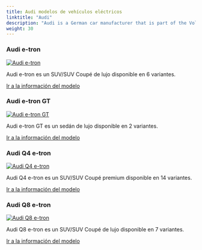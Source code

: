 ```yaml
---
title: Audi modelos de vehículos eléctricos
linktitle: "Audi"
description: "Audi is a German car manufacturer that is part of the Volkswagen Group. It is known for its premium and sporty vehicles, as well as its slogan 'Vorsprung durch Technik', which means 'Progress through Technology'. Audi has a history of innovation and excellence, dating back to its founding in 1909 by August Horch."
weight: 30
---
```

<!-- markdownlint-disable MD033 -->
<!-- markdownlint-disable MD010 -->


<div class="container p-3 mb-4 bg-body-tertiary rounded border">
<h3> Audi e-tron</h3>
	<div class="row">
		<div class="col col-12 col-md-6">
			<a href="e-tron"><img src="https://media.evkx.net/multimedia/models/audi/e-tron/e-tron_s/main_1_st.jpg" class="img-fluid" alt="Audi e-tron" ></a>
		</div>
		<div class="col col-12 col-md-6">
<p>
Audi e-tron es un SUV/SUV Coupé de lujo disponible en 6 variantes.
</p>
	<a href="e-tron/" class="btn btn-outline-primary" role="button">Ir a la información del modelo</a>
		</div>
	</div>
</div>
<div class="container p-3 mb-4 bg-body-tertiary rounded border">
<h3> Audi e-tron GT</h3>
	<div class="row">
		<div class="col col-12 col-md-6">
			<a href="e-tron_gt"><img src="https://media.evkx.net/multimedia/models/audi/e-tron_gt/e-tron_gt/main_1_st.jpg" class="img-fluid" alt="Audi e-tron GT" ></a>
		</div>
		<div class="col col-12 col-md-6">
<p>
Audi e-tron GT es un sedán de lujo disponible en 2 variantes.
</p>
	<a href="e-tron_gt/" class="btn btn-outline-primary" role="button">Ir a la información del modelo</a>
		</div>
	</div>
</div>
<div class="container p-3 mb-4 bg-body-tertiary rounded border">
<h3> Audi Q4 e-tron</h3>
	<div class="row">
		<div class="col col-12 col-md-6">
			<a href="q4_e-tron"><img src="https://media.evkx.net/multimedia/models/audi/q4_e-tron/q4_sportback_50_e-tron_quattro/main_1_st.jpg" class="img-fluid" alt="Audi Q4 e-tron" ></a>
		</div>
		<div class="col col-12 col-md-6">
<p>
Audi Q4 e-tron es un SUV/SUV Coupé premium disponible en 14 variantes.
</p>
	<a href="q4_e-tron/" class="btn btn-outline-primary" role="button">Ir a la información del modelo</a>
		</div>
	</div>
</div>
<div class="container p-3 mb-4 bg-body-tertiary rounded border">
<h3> Audi Q8 e-tron</h3>
	<div class="row">
		<div class="col col-12 col-md-6">
			<a href="q8_e-tron"><img src="https://media.evkx.net/multimedia/models/audi/q8_e-tron/sq8_e-tron/exterior_1_st.jpeg" class="img-fluid" alt="Audi Q8 e-tron" ></a>
		</div>
		<div class="col col-12 col-md-6">
<p>
Audi Q8 e-tron es un SUV/SUV Coupé de lujo disponible en 7 variantes.
</p>
	<a href="q8_e-tron/" class="btn btn-outline-primary" role="button">Ir a la información del modelo</a>
		</div>
	</div>
</div>
